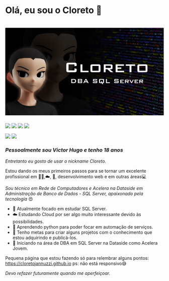 # Olá, eu sou o Cloreto 👋

<h1 align="center">
 <img src="https://raw.githubusercontent.com/CloretoJannuzzi/CloretoJannuzzi/main/1649814806159.png"/>
</h1>

[<img src="https://img.shields.io/badge/twitter-%231DA1F2.svg?&style=for-the-badge&logo=twitter&logoColor=white" />](https://twitter.com/CloretoJannuzzi) 
[<img src="https://img.shields.io/badge/linkedin-%230077B5.svg?&style=for-the-badge&logo=linkedin&logoColor=white" />](https://www.linkedin.com/in/victor-hugo-santos-5978b6216) [<img src = "https://img.shields.io/badge/instagram-%23E4405F.svg?&style=for-the-badge&logo=instagram&logoColor=white">](https://www.instagram.com/victorh_jannuzzi/) 
[<img src = "https://img.shields.io/badge/facebook-%231877F2.svg?&style=for-the-badge&logo=facebook&logoColor=white">](https://www.facebook.com/profile.php?id=100008118695213)

<div align='left'>
  <img height="170em" src="https://github-readme-stats.vercel.app/api?username=cloretojannuzzi&show_icons=true&themelight&include_all_commits=true&count_private=true"/>
  <img height="170em" src="https://github-readme-stats.vercel.app/api/top-langs/?username=cloretojannuzzi&layout=compact&langs_count=7&theme=light"/>
</div>

### _Pessoalmente sou Victor Hugo e tenho 18 anos_

_Entretanto eu gosto de usar o nickname Cloreto._

Estou dando os meus primeiros passos para se tornar um excelente profissional em 🏦🎲,☁️, 🐍, desenvolvimento web e em outras áreas💻

_Sou técnico em Rede de Computadores e Acelera na Dataside em Administração de Banco de Dados - SQL Server, apaixonado pela tecnologia_ 😍
- 🧠 Atualmente focado em estudar SQL Server.
- ☁️ Estudando Cloud por ser algo muito interessante devido às possibilidades.
- 🐍 Aprendendo python para poder focar em automação de serviços.
- 🧪 Tenho metas para criar alguns projetos com o conhecimento que estou adquirindo e publicá-los. 
- 🎲 Iniciando na área de DBA em SQL Server na Dataside como Acelera Jovem.

Pequena página que estou fazendo só para relembrar alguns pontos: https://cloretojannuzzi.github.io ps: não está responsivo😅

_Devo refazer futuramente quando me aperfeiçoar._
